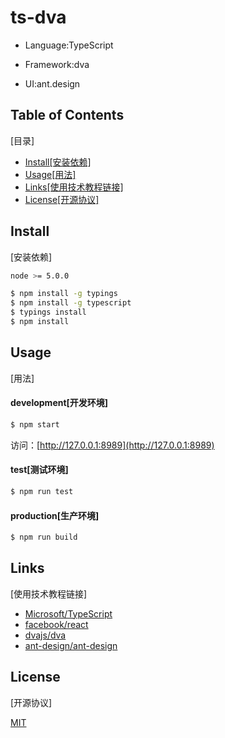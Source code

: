 ts-dva
=======

* Language:TypeScript

* Framework:dva

* UI:ant.design

Table of Contents
-------
[目录]

* [Install[安装依赖]](#install)
* [Usage[用法]](#usage)
* [Links[使用技术教程链接]](#links)
* [License[开源协议]](#license)

Install
-------
[安装依赖]

```bash
node >= 5.0.0
```
```bash
$ npm install -g typings
$ npm install -g typescript
$ typings install
$ npm install
```

Usage
-------
[用法]

#### development[开发环境]

```bash
$ npm start
```
访问：[http://127.0.0.1:8989](http://127.0.0.1:8989)

#### test[测试环境]

```bash
$ npm run test
```

#### production[生产环境]

```bash
$ npm run build
```

Links
-------
[使用技术教程链接]

* [Microsoft/TypeScript](https://github.com/Microsoft/TypeScript)
* [facebook/react](https://github.com/facebook/react)
* [dvajs/dva](https://github.com/dvajs/dva)
* [ant-design/ant-design](https://github.com/ant-design/ant-design)

License
-------
[开源协议]

[MIT](https://tldrlegal.com/license/mit-license)